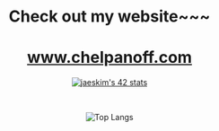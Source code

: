 

<div align="center">
  
<h1>Check out my website~~~</h1>
  <a href="http://www.chelpanoff.com"><h1>www.chelpanoff.com</h1></a>
 
  [![jaeskim's 42 stats](https://badge42.herokuapp.com/api/stats/pbolton)](https://github.com/AndrewTheTeacher/badge42)


</br>


![Top Langs](https://github-readme-stats.vercel.app/api/top-langs/?username=AndrewTheTeacher&langs_count=6&layout=compact&theme=gruvbox)


</div>

